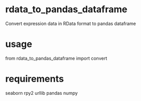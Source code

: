 # rdata_to_pandas_dataframe
Convert expression data in RData format to pandas dataframe

# usage
from rdata_to_pandas_dataframe import convert

# requirements
seaborn
rpy2
urllib
pandas
numpy

